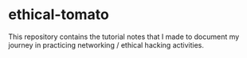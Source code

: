 # ethical-tomato
This repository contains the tutorial notes that I made to document my journey in practicing networking / ethical hacking activities.
